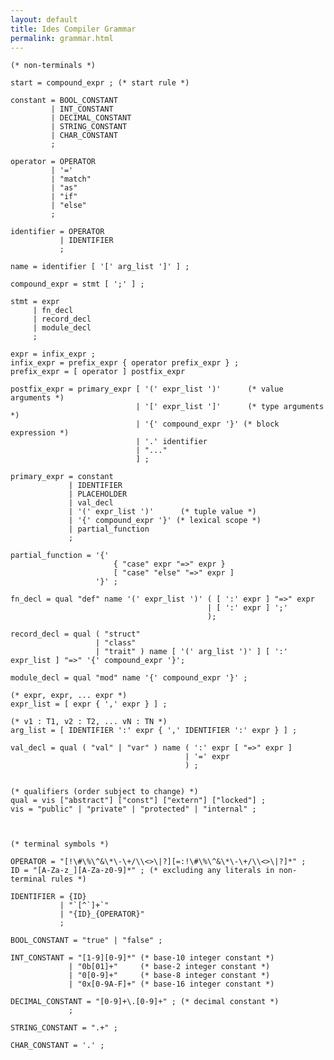 ```yaml
---
layout: default
title: Ides Compiler Grammar
permalink: grammar.html
---
```



    (* non-terminals *)

    start = compound_expr ; (* start rule *)

    constant = BOOL_CONSTANT 
             | INT_CONSTANT 
             | DECIMAL_CONSTANT 
             | STRING_CONSTANT
             | CHAR_CONSTANT
             ;

    operator = OPERATOR
             | '='
             | "match"
             | "as"
             | "if"
             | "else"
             ;

    identifier = OPERATOR
               | IDENTIFIER
               ;

    name = identifier [ '[' arg_list ']' ] ;

    compound_expr = stmt [ ';' ] ;

    stmt = expr
         | fn_decl
         | record_decl
         | module_decl
         ;

    expr = infix_expr ;
    infix_expr = prefix_expr { operator prefix_expr } ;
    prefix_expr = [ operator ] postfix_expr

    postfix_expr = primary_expr [ '(' expr_list ')'      (* value arguments *)
                                | '[' expr_list ']'      (* type arguments *)
                                | '{' compound_expr '}' (* block expression *)
                                | '.' identifier
                                | "..."
                                ] ;

    primary_expr = constant
                 | IDENTIFIER
                 | PLACEHOLDER
                 | val_decl
                 | '(' expr_list ')'      (* tuple value *)
                 | '{' compound_expr '}' (* lexical scope *)
                 | partial_function
                 ;

    partial_function = '{' 
                           { "case" expr "=>" expr } 
                           [ "case" "else" "=>" expr ]
                       '}' ;

    fn_decl = qual "def" name '(' expr_list ')' ( [ ':' expr ] "=>" expr
                                                | [ ':' expr ] ';'
                                                );

    record_decl = qual ( "struct" 
                       | "class" 
                       | "trait" ) name [ '(' arg_list ')' ] [ ':' expr_list ] "=>" '{' compound_expr '}';

    module_decl = qual "mod" name '{' compound_expr '}' ;

    (* expr, expr, ... expr *)
    expr_list = [ expr { ',' expr } ] ;

    (* v1 : T1, v2 : T2, ... vN : TN *)
    arg_list = [ IDENTIFIER ':' expr { ',' IDENTIFIER ':' expr } ] ;

    val_decl = qual ( "val" | "var" ) name ( ':' expr [ "=>" expr ]
                                           | '=' expr
                                           ) ;


    (* qualifiers (order subject to change) *)
    qual = vis ["abstract"] ["const"] ["extern"] ["locked"] ;
    vis = "public" | "private" | "protected" | "internal" ;



    (* terminal symbols *)

    OPERATOR = "[!\#\%\^&\*\-\+/\\<>\|?][=:!\#\%\^&\*\-\+/\\<>\|?]*" ;
    ID = "[A-Za-z_][A-Za-z0-9]*" ; (* excluding any literals in non-terminal rules *)

    IDENTIFIER = {ID}
               | "`[^`]+`"
               | "{ID}_{OPERATOR}"
               ;

    BOOL_CONSTANT = "true" | "false" ;

    INT_CONSTANT = "[1-9][0-9]*" (* base-10 integer constant *)
                 | "0b[01]+"     (* base-2 integer constant *)
                 | "0[0-9]+"     (* base-8 integer constant *)
                 | "0x[0-9A-F]+" (* base-16 integer constant *)

    DECIMAL_CONSTANT = "[0-9]+\.[0-9]+" ; (* decimal constant *)
                 ;

    STRING_CONSTANT = ".+" ;

    CHAR_CONSTANT = '.' ;
